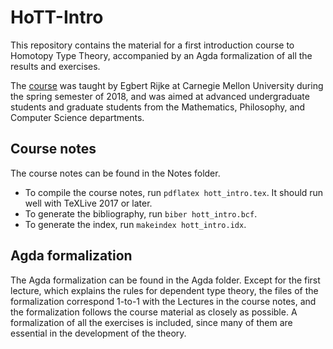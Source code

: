 # HoTT-Intro
This repository contains the material for a first introduction course to Homotopy Type Theory, accompanied by an Agda formalization of all the results and exercises.

The [course][1] was taught by Egbert Rijke at Carnegie Mellon University during the spring semester of 2018, and was aimed at advanced undergraduate students and graduate students from the Mathematics, Philosophy, and Computer Science departments.

## Course notes
The course notes can be found in the Notes folder. 

* To compile the course notes, run `pdflatex hott_intro.tex`. It should run well with TeXLive 2017 or later.
* To generate the bibliography, run `biber hott_intro.bcf`.
* To generate the index, run `makeindex hott_intro.idx`.

## Agda formalization
The Agda formalization can be found in the Agda folder. Except for the first lecture, which explains the rules for dependent type theory, the files of the formalization correspond 1-to-1 with the Lectures in the course notes, and the formalization follows the course material as closely as possible. A formalization of all the exercises is included, since many of them are essential in the development of the theory.

[1]: http://www.andrew.cmu.edu/user/erijke/hott/
